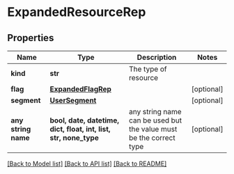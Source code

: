 # ExpandedResourceRep


## Properties
Name | Type | Description | Notes
------------ | ------------- | ------------- | -------------
**kind** | **str** | The type of resource | 
**flag** | [**ExpandedFlagRep**](ExpandedFlagRep.md) |  | [optional] 
**segment** | [**UserSegment**](UserSegment.md) |  | [optional] 
**any string name** | **bool, date, datetime, dict, float, int, list, str, none_type** | any string name can be used but the value must be the correct type | [optional]

[[Back to Model list]](../README.md#documentation-for-models) [[Back to API list]](../README.md#documentation-for-api-endpoints) [[Back to README]](../README.md)



